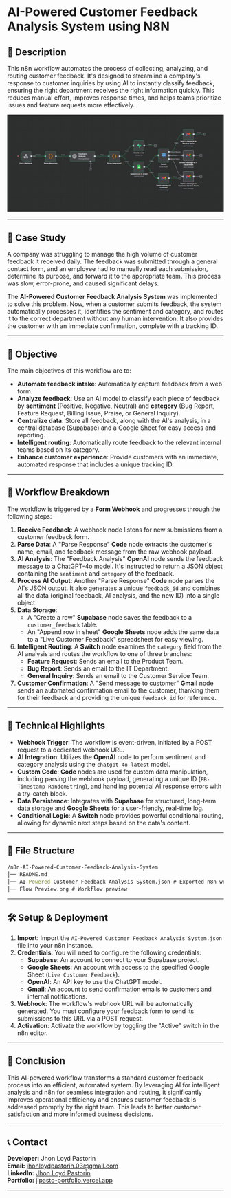 # AI-Powered Customer Feedback Analysis System using N8N

## 📝 Description

This n8n workflow automates the process of collecting, analyzing, and routing customer feedback. It's designed to streamline a company's response to customer inquiries by using AI to instantly classify feedback, ensuring the right department receives the right information quickly. This reduces manual effort, improves response times, and helps teams prioritize issues and feature requests more effectively.

![Preview Screenshot](preview.png)

-----

## 📖 Case Study

A company was struggling to manage the high volume of customer feedback it received daily. The feedback was submitted through a general contact form, and an employee had to manually read each submission, determine its purpose, and forward it to the appropriate team. This process was slow, error-prone, and caused significant delays.

The **AI-Powered Customer Feedback Analysis System** was implemented to solve this problem. Now, when a customer submits feedback, the system automatically processes it, identifies the sentiment and category, and routes it to the correct department without any human intervention. It also provides the customer with an immediate confirmation, complete with a tracking ID.

-----

## 🎯 Objective

The main objectives of this workflow are to:

  * **Automate feedback intake**: Automatically capture feedback from a web form.
  * **Analyze feedback**: Use an AI model to classify each piece of feedback by **sentiment** (Positive, Negative, Neutral) and **category** (Bug Report, Feature Request, Billing Issue, Praise, or General Inquiry).
  * **Centralize data**: Store all feedback, along with the AI's analysis, in a central database (Supabase) and a Google Sheet for easy access and reporting.
  * **Intelligent routing**: Automatically route feedback to the relevant internal teams based on its category.
  * **Enhance customer experience**: Provide customers with an immediate, automated response that includes a unique tracking ID.

-----

## 🧠 Workflow Breakdown

The workflow is triggered by a **Form Webhook** and progresses through the following steps:

1.  **Receive Feedback**: A webhook node listens for new submissions from a customer feedback form.
2.  **Parse Data**: A "Parse Response" **Code** node  extracts the customer's name, email, and feedback message from the raw webhook payload.
3.  **AI Analysis**: The "Feedback Analysis" **OpenAI** node  sends the feedback message to a ChatGPT-4o model. It's instructed to return a JSON object containing the `sentiment` and `category` of the feedback.
4.  **Process AI Output**: Another "Parse Response" **Code** node parses the AI's JSON output. It also generates a unique `feedback_id` and combines all the data (original feedback, AI analysis, and the new ID) into a single object.
5.  **Data Storage**:
      * A "Create a row" **Supabase** node saves the feedback to a `customer_feedback` table.
      * An "Append row in sheet" **Google Sheets** node adds the same data to a "Live Customer Feedback" spreadsheet for easy viewing.
6.  **Intelligent Routing**: A **Switch** node examines the `category` field from the AI analysis and routes the workflow to one of three branches:
      * **Feature Request**: Sends an email to the Product Team.
      * **Bug Report**: Sends an email to the IT Department.
      * **General Inquiry**: Sends an email to the Customer Service Team.
7.  **Customer Confirmation**: A "Send message to customer" **Gmail** node sends an automated confirmation email to the customer, thanking them for their feedback and providing the unique `feedback_id` for reference.

-----

## 🔧 Technical Highlights

  * **Webhook Trigger**: The workflow is event-driven, initiated by a POST request to a dedicated webhook URL.
  * **AI Integration**: Utilizes the **OpenAI** node to perform sentiment and category analysis using the `chatgpt-4o-latest` model.
  * **Custom Code**: **Code** nodes are used for custom data manipulation, including parsing the webhook payload, generating a unique ID (`FB-Timestamp-RandomString`), and handling potential AI response errors with a try-catch block.
  * **Data Persistence**: Integrates with **Supabase** for structured, long-term data storage and **Google Sheets** for a user-friendly, real-time log.
  * **Conditional Logic**: A **Switch** node provides powerful conditional routing, allowing for dynamic next steps based on the data's content.

-----

## 📂 File Structure
```cmd
/n8n-AI-Powered-Customer-Feedback-Analysis-System
│── README.md
│── AI-Powered Customer Feedback Analysis System.json # Exported n8n workflow
│── Flow Preview.png # Workflow preview
```

-----

## 🛠 Setup & Deployment

1.  **Import**: Import the `AI-Powered Customer Feedback Analysis System.json` file into your n8n instance.
2.  **Credentials**: You will need to configure the following credentials:
      * **Supabase**: An account to connect to your Supabase project.
      * **Google Sheets**: An account with access to the specified Google Sheet (`Live Customer Feedback`).
      * **OpenAI**: An API key to use the ChatGPT model.
      * **Gmail**: An account to send confirmation emails to customers and internal notifications.
3.  **Webhook**: The workflow's webhook URL will be automatically generated. You must configure your feedback form to send its submissions to this URL via a POST request.
4.  **Activation**: Activate the workflow by toggling the "Active" switch in the n8n editor.

-----

## 📌 Conclusion

This AI-powered workflow transforms a standard customer feedback process into an efficient, automated system. By leveraging AI for intelligent analysis and n8n for seamless integration and routing, it significantly improves operational efficiency and ensures customer feedback is addressed promptly by the right team. This leads to better customer satisfaction and more informed business decisions.

-----


## 📞 Contact
**Developer:** Jhon Loyd Pastorin  
**Email:** [jhonloydpastorin.03@gmail.com](mailto:jhonloydpastorin.03@gmail.com)  
**LinkedIn:** [Jhon Loyd Pastorin](www.linkedin.com/in/jhon-loyd-pastorin-a84000107)  
**Portfolio:** [jlpasto-portfolio.vercel.app](https://jlpasto-portfolio.vercel.app)  

-----
